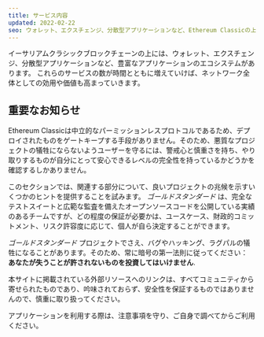 ```yaml
---
title: サービス内容
updated: 2022-02-22
seo: ウォレット、エクスチェンジ、分散型アプリケーションなど、Ethereum Classicの上に乗っている豊富なエコシステムを構成するサービスのディレクトリです。
---
```


イーサリアムクラシックブロックチェーンの上には、ウォレット、エクスチェンジ、分散型アプリケーションなど、豊富なアプリケーションのエコシステムがあります。 これらのサービスの数が時間とともに増えていけば、ネットワーク全体としての効用や価値も高まっていきます。

## 重要なお知らせ

Ethereum Classicは中立的なパーミッションレスプロトコルであるため、デプロイされたものをゲートキープする手段がありません。そのため、悪質なプロジェクトの犠牲にならないようユーザーを守るには、警戒心と慎重さを持ち、やり取りするものが自分にとって安心できるレベルの完全性を持っているかどうかを確認するしかありません。

このセクションでは、関連する部分について、良いプロジェクトの兆候を示すいくつかのヒントを提供することを試みます。 _ゴールドスタンダード_ は、完全なテストスイートと広範な監査を備えたオープンソースコードを公開している実績のあるチームですが、どの程度の保証が必要かは、ユースケース、財政的コミットメント、リスク許容度に応じて、個人が自ら決定することができます。

_ゴールドスタンダード_ プロジェクトでさえ、バグやハッキング、ラグパルの犠牲になることがあります。そのため、常に暗号の第一法則に従ってください： **あなたが失うことが許されないものを投資してはいけません**.

本サイトに掲載されている外部リソースへのリンクは、すべてコミュニティから寄せられたものであり、吟味されておらず、安全性を保証するものではありませんので、慎重に取り扱ってください。

アプリケーションを利用する際は、注意事項を守り、ご自身で調べてからご利用ください。
